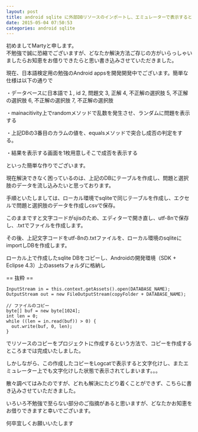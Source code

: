 ```yaml
---
layout: post
title: android sqlite に外部DBリソースのインポートし、エミュレーターで表示すると文字化けする
date: 2015-05-04 07:50:53
categories: android sqlite
---
```

<!-- {% raw %} -->
<p>初めましてMartyと申します。 <br>
不勉強で誠に恐縮でございますが、どなたか解決方法ご存じの方がいらっしゃいましたらお知恵をお借りできたらと思い書き込みさせていただきました。 </p>

<p>現在、日本語検定用の勉強のAndroid appsを開発開発中でございます。簡単な仕様は以下の通りで </p>

<p>・データベースに日本語で１, id 2, 問題文 3, 正解 4, 不正解の選択肢 5, 不正解の選択肢 6, 不正解の選択肢 7, 不正解の選択肢 </p>

<p>・mainacitivity上でrandomメソッドで乱数を発生させ、ランダムに問題を表示する </p>

<p>・上記DBの3番目のカラムの値を、equalsメソッドで突合し成否の判定をする。 </p>

<p>・結果を表示する画面を1枚用意しそこで成否を表示する </p>

<p>といった簡単な作りでございます。 </p>

<p>現在解決できなく困っているのは、上記のDBにテーブルを作成し、問題と選択肢のデータを流し込みたいと思っております。 </p>

<p>手順といたしましては、ローカル環境でsqliteで同じテーブルを作成し、エクセルで問題と選択肢のデータを作成しcsvで保存。 </p>

<p>このままですと文字コードがsjisのため、エディターで開き直し、utf-8nで保存し、.txtでファイルを作成します。 </p>

<p>その後、上記文字コードをutf-8nの.txtファイルを、ローカル環境のsqliteにimportしDBを作成します。 </p>

<p>ローカル上で作成したsqlite DBをコピーし、Androidの開発環境（SDK + Eclipse 4.3）上のassetsフォルダに格納し </p>

<p>== 抜粋 == </p>

<pre><code>InputStream in = this.context.getAssets().open(DATABASE_NAME); 
OutputStream out = new FileOutputStream(copyFolder + DATABASE_NAME); 

// ファイルのコピー 
byte[] buf = new byte[1024]; 
int len = 0; 
while ((len = in.read(buf)) &gt; 0) { 
  out.write(buf, 0, len); 
} 
</code></pre>

<p>でリソースのコピーをプロジェクトに作成するという方法で、コピーを作成するところまでは完成いたしました。 </p>

<p>しかしながら、この作成したコピーをLogcatで表示すると文字化けし、またエミュレーター上でも文字化けした状態で表示されてしまいます。。。 </p>

<p>散々調べてはみたのですが、どれも解決にたどり着くことができず、こちらに書き込みさせていただきました。 </p>

<p>いろいろ不勉強で至らない部分のご指摘があると思いますが、どなたかお知恵をお借りできますと幸いでございます。 </p>

<p>何卒宜しくお願いいたします</p>
<!-- {% endraw %} -->
